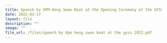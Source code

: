 ```yaml
---
title: Speech by DPM Heng Swee Keat at the Opening Ceremony of the GYSS 2022
date: 2022-01-17
layout: file
description: ""
image: ""
file_url: /files/speech by dpm heng swee keat at the gyss 2022.pdf
---
```

